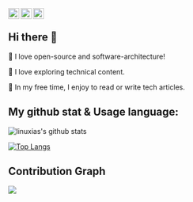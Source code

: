<a href="https://www.instagram.com/seungha.son/">
  <img align="left" alt="Instagram" width="22px" src="https://raw.githubusercontent.com/hussainweb/hussainweb/main/icons/instagram.png" />
</a>
<a href="https://www.linkedin.com/in/seungha-son-a97a02b3/">
  <img align="left" alt="LinkedIN" width="22px" src="https://raw.githubusercontent.com/peterthehan/peterthehan/master/assets/linkedin.svg" />
</a>
<a href="https://sonseungha.tistory.com/">
  <img align="left" alt="Tistory" width="22px" src="https://w.namu.la/s/aec084b1eda1878b6aba5c6edba4950075de77d601abdef0894f59c164089a096c2dd305fc578a64f8519dd129f3aea87dc54660d52820a1b33c259f1295501c01de8755b6992f0ff2ad8f591937a8159ad27807aa79fbf8f82c10492c856546" />
</a>
<br>

## Hi there 👋

🔭 I love open-source and software-architecture! 

🌱 I love exploring technical content.

👯 In my free time, I enjoy to read or write tech articles.


## My github stat & Usage language:
![linuxias's github stats](https://github-readme-stats-git-masterrstaa-rickstaa.vercel.app/api?username=linuxias&show_icons=true&include_all_commits=true&theme=merko&count_private=true)

[![Top Langs](https://github-readme-stats-git-masterrstaa-rickstaa.vercel.app/api/top-langs/?username=linuxias&hide=javascript,css,html&layout=compact&theme=merko)](https://github.com/linuxias/github-readme-stats)

## Contribution Graph

![](https://github-readme-activity-graph.vercel.app/graph?username=linuxias&theme=github&area=true&count_private=true)
